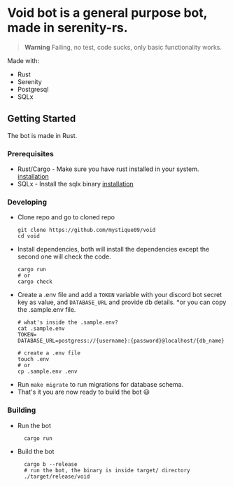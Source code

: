 # Void bot is a general purpose bot, made in serenity-rs.

> **Warning**
> Failing, no test, code sucks, only basic functionality works.

Made with:
- Rust
- Serenity
- Postgresql
- SQLx

## Getting Started
The bot is made in Rust.

### Prerequisites
- Rust/Cargo - Make sure you have rust installed in your system. [installation](https://rust-lang.org/tools/install)
- SQLx - Install the sqlx binary [installation](https://github.com/launchbadge/sqlx#install)

### Developing
- Clone repo and go to cloned repo
  ```
  git clone https://github.com/mystique09/void
  cd void
  ```
- Install dependencies, both will install the dependencies except the second one will check the code.
  ```
  cargo run
  # or
  cargo check
  ```
- Create a .env file and add a `TOKEN` variable with your discord bot secret key as value, and `DATABASE_URL` and provide db details. *or you can copy the .sample.env file.
  ```
  # what's inside the .sample.env?
  cat .sample.env
  TOKEN=
  DATABASE_URL=postgress://{username}:{password}@localhost/{db_name}

  # create a .env file
  touch .env
  # or
  cp .sample.env .env
  ```
- Run `make migrate` to run migrations for database schema.
- That's it you are now ready to build the bot :smiley:

### Building
- Run the bot
  ```
    cargo run
  ```
- Build the bot
  ```
    cargo b --release
    # run the bot, the binary is inside target/ directory
    ./target/release/void
  ```